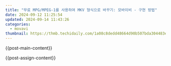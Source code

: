 ```yaml
---
title: "무료 MPG/MPEG-1를 사용하여 MKV 형식으로 바꾸기: 모바이비 - 구현 방법"
date: 2024-09-12 11:25:54
updated: 2024-09-14 11:43:26
categories:
  - movavi
thumbnail: https://thmb.techidaily.com/1a08c8dedd48664d90b507bda304483e40c9a1d2dac0696255a8394fc453f16e.jpg
---
```


{{post-main-content}}

<ins class="adsbygoogle"
     style="display:block"
     data-ad-format="autorelaxed"
     data-ad-client="ca-pub-7571918770474297"
     data-ad-slot="1223367746"></ins>

{{post-assign-content}}

<ins class="adsbygoogle"
     style="display:block"
     data-ad-client="ca-pub-7571918770474297"
     data-ad-slot="8358498916"
     data-ad-format="auto"
     data-full-width-responsive="true"></ins>
